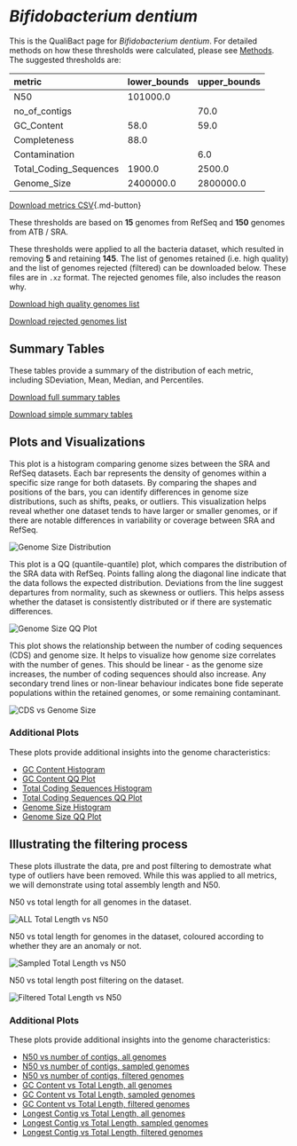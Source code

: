 # *Bifidobacterium dentium*

This is the QualiBact page for *Bifidobacterium dentium*. For detailed methods on how these thresholds were calculated, please see [Methods](../../methods.md).
The suggested thresholds are: 

| metric                 | lower_bounds   | upper_bounds   |
|:-----------------------|:---------------|:---------------|
| N50                    | 101000.0       |                |
| no_of_contigs          |                | 70.0           |
| GC_Content             | 58.0           | 59.0           |
| Completeness           | 88.0           |                |
| Contamination          |                | 6.0            |
| Total_Coding_Sequences | 1900.0         | 2500.0         |
| Genome_Size            | 2400000.0      | 2800000.0      |

[Download metrics CSV](Bifidobacterium_dentium_metrics.csv){.md-button}


These thresholds are based on **15** genomes from RefSeq and **150** genomes from ATB / SRA.

These thresholds were applied to all the bacteria dataset, which resulted in removing **5** and retaining **145**.
The list of genomes retained (i.e. high quality) and the list of genomes rejected (filtered) can be downloaded below. These files are in `.xz` format. The rejected genomes file, also includes the reason why.

[Download high quality genomes list](Bifidobacterium_dentium_high_quality_genomes.csv.xz)


[Download rejected genomes list](Bifidobacterium_dentium_filtered_out_genomes.csv.xz)



## Summary Tables
These tables provide a summary of the distribution of each metric, including SDeviation, Mean, Median, and Percentiles.

[Download full summary tables](summary.csv)

[Download simple summary tables](selected_summary.csv)

## Plots and Visualizations

This plot is a histogram comparing genome sizes between the SRA and RefSeq datasets. Each bar represents the density of genomes within a specific size range for both datasets. By comparing the shapes and positions of the bars, you can identify differences in genome size distributions, such as shifts, peaks, or outliers. This visualization helps reveal whether one dataset tends to have larger or smaller genomes, or if there are notable differences in variability or coverage between SRA and RefSeq.

![Genome Size Distribution](Genome_Size_refseq_histogram_kde.png)

This plot is a QQ (quantile-quantile) plot, which compares the distribution of the SRA data with RefSeq. Points falling along the diagonal line indicate that the data follows the expected distribution. Deviations from the line suggest departures from normality, such as skewness or outliers. This helps assess whether the dataset is consistently distributed or if there are systematic differences.

![Genome Size QQ Plot](Genome_Size_refseq_qqplot.png)

This plot shows the relationship between the number of coding sequences (CDS) and genome size. It helps to visualize how genome size correlates with the number of genes. This should be linear - as the genome size increases, the number of coding sequences should also increase. Any secondary trend lines or non-linear behaviour indicates bone fide seperate populations within the retained genomes, or some remaining contaminant. 

![CDS vs Genome Size](Bifidobacterium_dentium_CDS_vs_Genome_Size.png)

### Additional Plots

These plots provide additional insights into the genome characteristics:

- [GC Content Histogram](GC_Content_refseq_histogram_kde.png)
- [GC Content QQ Plot](GC_Content_refseq_qqplot.png)
- [Total Coding Sequences Histogram](Total_Coding_Sequences_refseq_histogram_kde.png)
- [Total Coding Sequences QQ Plot](Total_Coding_Sequences_refseq_qqplot.png)
- [Genome Size Histogram](Genome_Size_refseq_histogram_kde.png)
- [Genome Size QQ Plot](Genome_Size_refseq_qqplot.png)
## Illustrating the filtering process
These plots illustrate the data, pre and post filtering to demostrate what type of outliers have been removed. While this was applied to all metrics, we will demonstrate using total assembly length and N50.

N50 vs total length for all genomes in the dataset.

![ALL Total Length vs N50](Bifidobacterium_dentium_all_total_length_N50.png)

N50 vs total length for genomes in the dataset, coloured according to whether they are an anomaly or not.

![Sampled Total Length vs N50](Bifidobacterium_dentium_sample_total_length_N50.png)

N50 vs total length post filtering on the dataset.

![Filtered Total Length vs N50](Bifidobacterium_dentium_filt_total_length_N50.png)

### Additional Plots

These plots provide additional insights into the genome characteristics:

- [N50 vs number of contigs, all genomes](Bifidobacterium_dentium_all_N50_number.png)
- [N50 vs number of contigs, sampled genomes](Bifidobacterium_dentium_sample_N50_number.png)
- [N50 vs number of contigs, filtered genomes](Bifidobacterium_dentium_filt_N50_number.png)
- [GC Content vs Total Length, all genomes](Bifidobacterium_dentium_all_total_length_GC_Content.png)
- [GC Content vs Total Length, sampled genomes](Bifidobacterium_dentium_sample_total_length_GC_Content.png)
- [GC Content vs Total Length, filtered genomes](Bifidobacterium_dentium_filt_total_length_GC_Content.png)
- [Longest Contig vs Total Length, all genomes](Bifidobacterium_dentium_all_total_length_longest.png)
- [Longest Contig vs Total Length, sampled genomes](Bifidobacterium_dentium_sample_total_length_longest.png)
- [Longest Contig vs Total Length, filtered genomes](Bifidobacterium_dentium_filt_total_length_longest.png)
